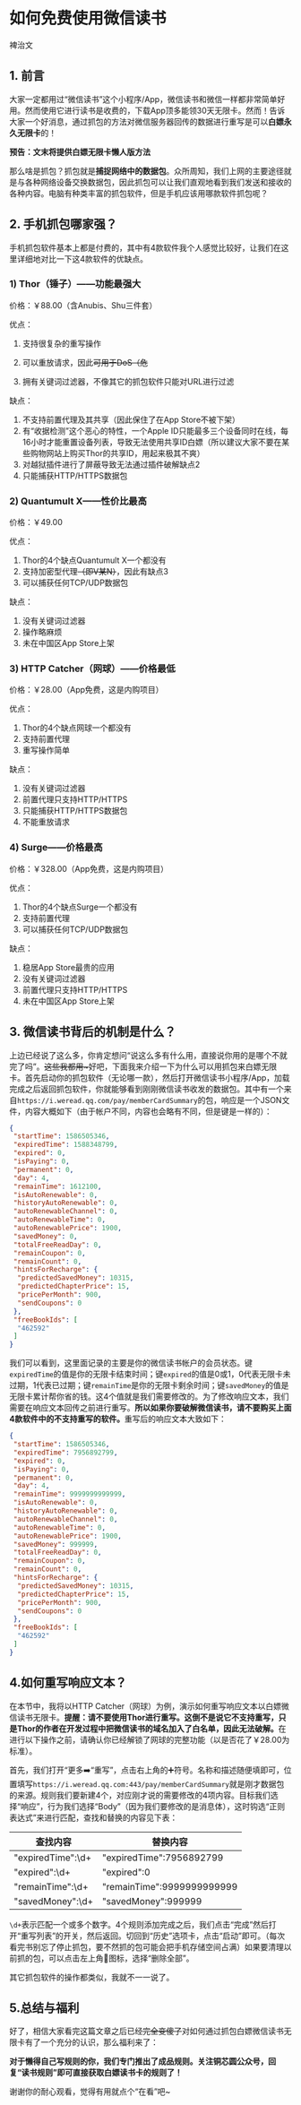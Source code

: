 # 如何免费使用微信读书

裨治文

## 1. 前言

大家一定都用过“微信读书”这个小程序/App，微信读书和微信一样都非常简单好用。然而使用它进行读书是收费的，下载App顶多能领30天无限卡。然而！告诉大家一个好消息，通过抓包的方法对微信服务器回传的数据进行重写是可以<strong>白嫖永久无限卡</strong>的！

**预告：文末将提供白嫖无限卡懒人版方法**

那么啥是抓包？抓包就是**捕捉网络中的数据包**。众所周知，我们上网的主要途径就是与各种网络设备交换数据包，因此抓包可以让我们直观地看到我们发送和接收的各种内容。电脑有种类丰富的抓包软件，但是手机应该用哪款软件抓包呢？

## 2. 手机抓包哪家强？

手机抓包软件基本上都是付费的，其中有4款软件我个人感觉比较好，让我们在这里详细地对比一下这4款软件的优缺点。

### 1) Thor（锤子）——功能最强大

价格：￥88.00（含Anubis、Shu三件套）

优点：

1. 支持很复杂的重写操作

2. 可以重放请求，因此<del>可用于DoS（危</del>
3. 拥有关键词过滤器，不像其它的抓包软件只能对URL进行过滤

缺点：

1. 不支持前置代理及其共享（因此保住了在App Store不被下架）
2. 有“收据检测”这个恶心的特性，一个Apple ID只能最多三个设备同时在线，每16小时才能重置设备列表，导致无法使用共享ID白嫖（所以建议大家不要在某些购物网站上购买Thor的共享ID，用起来极其不爽）
3. 对越狱插件进行了屏蔽导致无法通过插件破解缺点2
4. 只能捕获HTTP/HTTPS数据包

### 2) Quantumult X——性价比最高

价格：￥49.00

优点：

1. Thor的4个缺点Quantumult X一个都没有
2. 支持加密型代理<del>（即V某N）</del>，因此有缺点3
3. 可以捕获任何TCP/UDP数据包

缺点：

1. 没有关键词过滤器
2. 操作略麻烦
3. 未在中国区App Store上架

### 3) HTTP Catcher（网球）——价格最低

价格：￥28.00（App免费，这是内购项目）

优点：

1. Thor的4个缺点网球一个都没有
2. 支持前置代理
3. 重写操作简单

缺点：

1. 没有关键词过滤器
2. 前置代理只支持HTTP/HTTPS
3. 只能捕获HTTP/HTTPS数据包
4. 不能重放请求

### 4) Surge——价格最高

价格：￥328.00（App免费，这是内购项目）

优点：

1. Thor的4个缺点Surge一个都没有
2. 支持前置代理
3. 可以捕获任何TCP/UDP数据包

缺点：

1. 稳居App Store最贵的应用
2. 没有关键词过滤器
3. 前置代理只支持HTTP/HTTPS
4. 未在中国区App Store上架

## 3. 微信读书背后的机制是什么？

上边已经说了这么多，你肯定想问“说这么多有什么用，直接说你用的是哪个不就完了吗”。<del>这些我都用~</del>好吧，下面我来介绍一下为什么可以用抓包来白嫖无限卡。首先启动你的抓包软件（无论哪一款），然后打开微信读书小程序/App，加载完成之后返回抓包软件，你就能够看到刚刚微信读书收发的数据包。其中有一个来自`https://i.weread.qq.com/pay/memberCardSummary`的包，响应是一个JSON文件，内容大概如下（由于帐户不同，内容也会略有不同，但是键是一样的）：

```json
{
 "startTime": 1586505346,
 "expiredTime": 1588348799,
 "expired": 0,
 "isPaying": 0,
 "permanent": 0,
 "day": 4,
 "remainTime": 1612100,
 "isAutoRenewable": 0,
 "historyAutoRenewable": 0,
 "autoRenewableChannel": 0,
 "autoRenewableTime": 0,
 "autoRenewablePrice": 1900,
 "savedMoney": 0,
 "totalFreeReadDay": 0,
 "remainCoupon": 0,
 "remainCount": 0,
 "hintsForRecharge": {
  "predictedSavedMoney": 10315,
  "predictedChapterPrice": 15,
  "pricePerMonth": 900,
  "sendCoupons": 0
 },
 "freeBookIds": [
  "462592"
 ]
}
```

我们可以看到，这里面记录的主要是你的微信读书帐户的会员状态。键`expiredTime`的值是你的无限卡结束时间；键`expired`的值是0或1，0代表无限卡未过期，1代表已过期；键`remainTime`是你的无限卡剩余时间；键`savedMoney`的值是无限卡累计帮你省的钱。这4个值就是我们需要修改的。为了修改响应文本，我们需要在响应文本回传之前进行重写。<strong>所以如果你要破解微信读书，请不要购买上面4款软件中的不支持重写的软件。</strong>重写后的响应文本大致如下：

```json
{
 "startTime": 1586505346,
 "expiredTime": 7956892799,
 "expired": 0,
 "isPaying": 0,
 "permanent": 0,
 "day": 4,
 "remainTime": 9999999999999,
 "isAutoRenewable": 0,
 "historyAutoRenewable": 0,
 "autoRenewableChannel": 0,
 "autoRenewableTime": 0,
 "autoRenewablePrice": 1900,
 "savedMoney": 999999,
 "totalFreeReadDay": 0,
 "remainCoupon": 0,
 "remainCount": 0,
 "hintsForRecharge": {
  "predictedSavedMoney": 10315,
  "predictedChapterPrice": 15,
  "pricePerMonth": 900,
  "sendCoupons": 0
 },
 "freeBookIds": [
  "462592"
 ]
}
```

## 4.如何重写响应文本？

在本节中，我将以HTTP Catcher（网球）为例，演示如何重写响应文本以白嫖微信读书无限卡。<strong>提醒：请不要使用Thor进行重写。这倒不是说它不支持重写，只是Thor的作者在开发过程中把微信读书的域名加入了白名单，因此无法破解。</strong>在进行以下操作之前，请确认你已经解锁了网球的完整功能（以是否花了￥28.00为标准）。

首先，我们打开“更多:arrow_right:“重写”，点击右上角的:heavy_plus_sign:符号。名称和描述随便填即可，位置填写`https://i.weread.qq.com:443/pay/memberCardSummary`就是刚才数据包的来源。规则我们要新建4个，对应刚才说的需要修改的4项内容。目标我们选择“响应”，行为我们选择“Body”（因为我们要修改的是消息体），这时钩选“正则表达式”来进行匹配，查找和替换的内容见下表：

| 查找内容           | 替换内容                   |
| ------------------ | -------------------------- |
| "expiredTime":\\d+ | "expiredTime":7956892799   |
| "expired":\\d+     | "expired":0                |
| "remainTime":\\d+  | "remainTime":9999999999999 |
| "savedMoney":\\d+  | "savedMoney":999999        |

`\d+`表示匹配一个或多个数字。4个规则添加完成之后，我们点击“完成”然后打开“重写列表”的开关，然后返回。切回到“历史”选项卡，点击“启动”即可。（每次看完书别忘了停止抓包，要不然抓的包可能会把手机存储空间占满）如果要清理以前抓的包，可以点击左上角:file_folder:图标，选择“删除全部”。

其它抓包软件的操作都类似，我就不一一说了。

## 5.总结与福利

好了，相信大家看完这篇文章之后已经<del>完全变傻了</del>对如何通过抓包白嫖微信读书无限卡有了一个充分的认识，那么福利来了：

**对于懒得自己写规则的你，我们专门推出了成品规则。关注铜芯圆公众号，回复“读书规则”即可直接获取白嫖读书卡的规则了！**

谢谢你的耐心观看，觉得有用就点个“在看”吧~